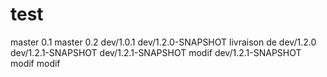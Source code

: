 # test
master 0.1
master 0.2
dev/1.0.1
dev/1.2.0-SNAPSHOT
livraison de dev/1.2.0
dev/1.2.1-SNAPSHOT
dev/1.2.1-SNAPSHOT modif
dev/1.2.1-SNAPSHOT modif modif
